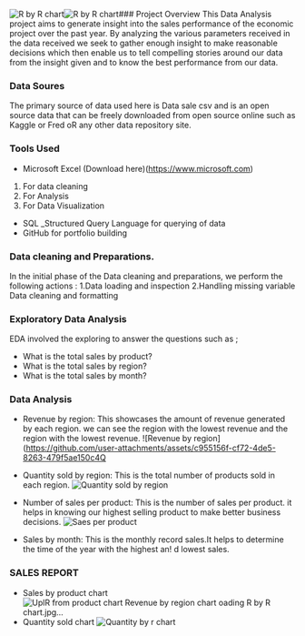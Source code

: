 ![R by R chart](https://github.com/user-attachments/assets/83fa08f1-397d-4a6d-9621-9986525c7d15)![R by R chart](https://github.com/user-attachments/assets/2750a5e2-2159-4e24-a9c5-9bf9eeb41c98)### Project Overview
This Data Analysis project aims to generate insight into the sales performance of the economic project over the past year. By analyzing the various parameters received in the data received we seek to gather enough insight to make reasonable decisions which then enable us to tell compelling stories around our data from the insight given and to know the best performance from our data.

### Data Soures
The primary source of data used here is Data sale csv and is an open source data that can be freely downloaded from open source online such as Kaggle or Fred oR any other data repository site.

### Tools Used

- Microsoft Excel (Download here)(https://www.microsoft.com)
1. For data cleaning
2. For Analysis
3. For Data Visualization
- SQL _Structured Query Language for querying of data
- GitHub for portfolio building

### Data cleaning and Preparations. 
In the initial phase of the Data cleaning and preparations, we perform the following actions :
1.Data loading and inspection
2.Handling missing variable
Data cleaning and formatting

### Exploratory Data Analysis
EDA involved the exploring to answer the questions such as ;
- What is the total sales by product?
- What is the total sales by region?
- What is the total sales by month?

### Data Analysis
- Revenue by region:
This showcases the amount of revenue generated by each region. we can see the region with the lowest revenue and the region with the lowest revenue.
![Revenue by region](https://github.com/user-attachments/assets/c955156f-cf72-4de5-8263-479f5ae150c4Q

- Quantity sold by region:
  This is the total number of products sold in each region.
![Quantity sold by  region](https://github.com/user-attachments/assets/960ced9b-934b-4497-9449-9dae4b2aedf0)

- Number of sales per product:
  This is the number of sales per product. it helps in knowing our highest selling product to make better business decisions. 
![Saes per product](https://github.com/user-attachments/assets/e10f0aa7-4501-4699-961a-011c744c61c1)

- Sales by month:
This is the monthly record sales.It helps to determine the time of the year with the highest an!
d lowest sales.

### SALES REPORT
- Sales by product chart
![Upl![R from product chart](https://github.com/user-attachments/assets/aadda4de-7483-4775-882a-5601af9378f9)
Revenue by region chart
oading R by R chart.jpg…]()
- Quantity sold chart
![Quantity by r chart](https://github.com/user-attachments/assets/20602457-a3f7-4f6a-91dc-9f3ee509602b)


